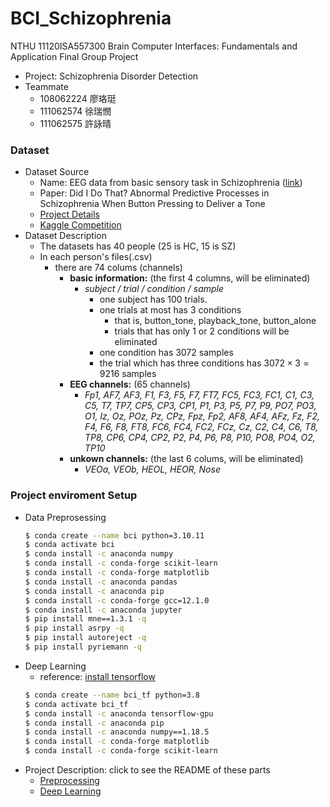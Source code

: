 # BCI_Schizophrenia
NTHU 11120ISA557300 Brain Computer Interfaces: Fundamentals and Application Final Group Project
- Project: Schizophrenia Disorder Detection
- Teammate
    - 108062224 廖珞珽
    - 111062574 徐瑞憫
    - 111062575 許詠晴
### Dataset
- Dataset Source
    - Name: EEG data from basic sensory task in Schizophrenia ([link](https://www.kaggle.com/datasets/broach/button-tone-sz))
    - Paper: Did I Do That? Abnormal Predictive Processes in Schizophrenia When Button Pressing to Deliver a Tone
    - [Project Details](https://reporter.nih.gov/project-details/9187052)
    - [Kaggle Competition](https://www.kaggle.com/datasets/broach/button-tone-sz)
- Dataset Description
    - The datasets has 40 people (25 is HC, 15 is SZ)
    - In each person's files(.csv)  
        - there are 74 colums (channels)
            - **basic information:** (the first 4 columns, will be eliminated)
                - *subject	/ trial / 	condition /	sample*
                    - one subject has 100 trials.
                    - one trials at most has 3 conditions
                        - that is, button_tone, playback_tone, button_alone
                        - trials that has only 1 or 2 conditions will be eliminated
                    - one condition has 3072 samples
                    - the trial which has three conditions has $3072 \times 3 = 9216$ samples
            - **EEG channels:** (65 channels)
                - *Fp1, AF7, AF3, F1, F3, F5, F7, FT7, FC5, FC3, FC1, C1, C3, C5, T7, TP7, CP5, CP3, CP1, P1, P3, P5, P7, P9, PO7, PO3, O1, Iz, Oz, POz, Pz, CPz, Fpz, Fp2, AF8, AF4, AFz, Fz, F2, F4, F6, F8, FT8, FC6, FC4, FC2, FCz, Cz, C2, C4, C6, T8, TP8, CP6, CP4, CP2, P2, P4, P6, P8, P10, PO8, PO4, O2, TP10*
            - **unkown channels:** (the last 6 colums, will be eliminated)
                - *VEOa, VEOb, HEOL, HEOR, Nose*
### Project enviroment Setup
- Data Preprosessing
    ```bash
    $ conda create --name bci python=3.10.11
    $ conda activate bci
    $ conda install -c anaconda numpy
    $ conda install -c conda-forge scikit-learn
    $ conda install -c conda-forge matplotlib
    $ conda install -c anaconda pandas
    $ conda install -c anaconda pip
    $ conda install -c conda-forge gcc=12.1.0
    $ conda install -c anaconda jupyter
    $ pip install mne==1.3.1 -q
    $ pip install asrpy -q
    $ pip install autoreject -q
    $ pip install pyriemann -q
    ```
- Deep Learning
    - reference: [install tensorflow](https://www.tensorflow.org/install/pip#software_requirements)
    ``` bash
    $ conda create --name bci_tf python=3.8
    $ conda activate bci_tf
    $ conda install -c anaconda tensorflow-gpu
    $ conda install -c anaconda pip
    $ conda install -c anaconda numpy==1.18.5
    $ conda install -c conda-forge matplotlib
    $ conda install -c conda-forge scikit-learn
    ```
- Project Description: click to see the README of these parts
    - [Preprocessing](/Preprocessing/README.md)
    - [Deep Learning](/DeepLearning/README.md)
